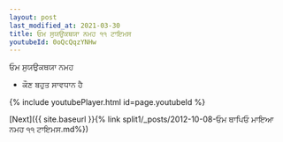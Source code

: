 ```yaml
---
layout: post
last_modified_at: 2021-03-30
title: ਓਮ ਸੁਯਉਕਥਯਾ ਨਮਹ ੧੧ ਟਾਇਮਸ
youtubeId: 0oQcQqzYNHw
---
```

 
 
 ਓਮ ਸੁਯਉਕਥਯਾ ਨਮਹ  
 
 -  ਕੌਣ ਬਹੁਤ ਸਾਵਧਾਨ ਹੈ 
 
  
 
  
 
 
 
 
 
 


{% include youtubePlayer.html id=page.youtubeId %}
 
[Next]({{ site.baseurl }}{% link  split1/_posts/2012-10-08-ਓਮ ਥਾਪਿਓ ਮਾਇਆ ਨਮਹ ੧੧ ਟਾਇਮਸ.md%})
 
